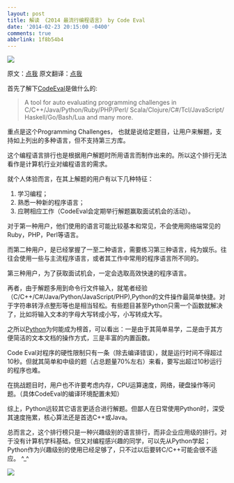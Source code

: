 ```yaml
---
layout: post
title: 解读 《2014 最流行编程语言》 by Code Eval
date: '2014-02-23 20:15:00 -0400'
comments: true
abbrlink: 1f8b54b4
---
```

![](http://images.cnitblog.com/blog/605265/201402/230529284143047.jpg)

原文：[点我](http://blog.codeeval.com/2014#.UwkgkHVdWKk)
原文翻译：[点我](http://blog.jobbole.com/58268/#comment-40102)

首先了解下[CodeEval](http://www.codeeval.com)是做什么的:
>A tool for auto evaluating programming challenges in C/C++/Java/Python/Ruby/PHP/Perl/ Scala/Clojure/C#/Tcl/JavaScript/ Haskell/Go/Bash/Lua and many more.

重点是这个Programming Challenges， 也就是说给定题目，让用户来解题，支持如上列出的多种语言，但不支持第三方库。

这个编程语言排行也是根据用户解题时所用语言而制作出来的。所以这个排行无法看作是计算机行业对编程语言的需求。

就个人体验而言，在其上解题的用户有以下几种特征：

1. 学习编程；
2. 熟悉一种新的程序语言；
3. 应聘相应工作（CodeEval会定期举行解题赢取面试机会的活动）。

对于第一种用户，他们使用的语言可能比较基本和常见，不会使用网络端常见的Ruby，PHP，Perl等语言。

而第二种用户，是已经掌握了一至二种语言，需要练习第三种语言，纯为娱乐。往往会使用一些与主流程序语言，或者其工作中常用的程序语言所不同的。

第三种用户，为了获取面试机会，一定会选取高效快速的程序语言。

再者，由于解题多用到命令行文件输入，就笔者经验（C/C++/C#/Java/Python/JavaScript/PHP),Python的文件操作最简单快捷。对于字符串转浮点整形等也是相当轻松。有些题目甚至Python只需一个函数就解决了，比如将输入文本的字母大写转成小写，小写转成大写。

之所以[Python](http://www.python.org/)为何能成为榜首，可以看出：一是由于其简单易学，二是由于其方便简洁的文本文档的操作方式，三是丰富的内置函数。

Code Eval对程序的硬性限制只有一条（除去编译错误），就是运行时间不得超过10秒。但就其简单和中级的题（占总题量70%左右）来看，要写出超过10秒运行的程序也难。

在挑战题目时，用户也不许要考虑内存，CPU运算速度，网络，硬盘操作等问题。（具体CodeEval的编译环境配置未知）

综上，Python远较其它语言更适合进行解题。但鄙人在日常使用Python时，深受其速度拖累，核心算法还是首选C++或Java。

总而言之，这个排行榜只是一种兴趣级别的语言排行，而非企业应用级的排行。对于没有计算机学科基础，但又对编程感兴趣的同学，可以先从Python学起；Python作为兴趣级别的使用已经足够了，只不过以后要转C/C++可能会很不适应。 ^_^

![](http://images.cnitblog.com/blog/605265/201402/230531525241340.png)
